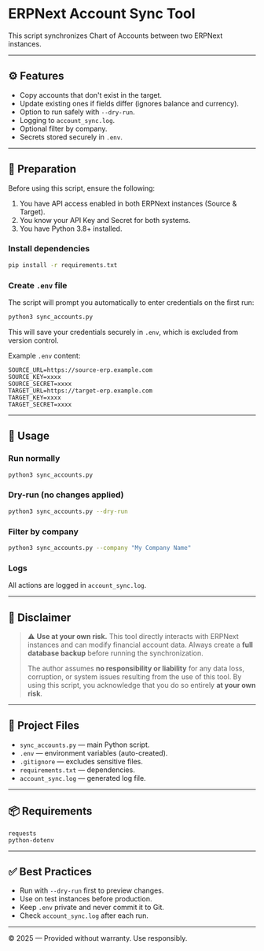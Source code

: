 # ERPNext Account Sync Tool

This script synchronizes Chart of Accounts between two ERPNext instances.

---

## ⚙️ Features

* Copy accounts that don't exist in the target.
* Update existing ones if fields differ (ignores balance and currency).
* Option to run safely with `--dry-run`.
* Logging to `account_sync.log`.
* Optional filter by company.
* Secrets stored securely in `.env`.

---

## 🧠 Preparation

Before using this script, ensure the following:

1. You have API access enabled in both ERPNext instances (Source & Target).
2. You know your API Key and Secret for both systems.
3. You have Python 3.8+ installed.

### Install dependencies

```bash
pip install -r requirements.txt
```

### Create `.env` file

The script will prompt you automatically to enter credentials on the first run:

```bash
python3 sync_accounts.py
```

This will save your credentials securely in `.env`, which is excluded from version control.

Example `.env` content:

```env
SOURCE_URL=https://source-erp.example.com
SOURCE_KEY=xxxx
SOURCE_SECRET=xxxx
TARGET_URL=https://target-erp.example.com
TARGET_KEY=xxxx
TARGET_SECRET=xxxx
```

---

## 🚀 Usage

### Run normally

```bash
python3 sync_accounts.py
```

### Dry-run (no changes applied)

```bash
python3 sync_accounts.py --dry-run
```

### Filter by company

```bash
python3 sync_accounts.py --company "My Company Name"
```

### Logs

All actions are logged in `account_sync.log`.

---

## 📜 Disclaimer

> ⚠️ **Use at your own risk.** This tool directly interacts with ERPNext instances and can modify financial account data. Always create a **full database backup** before running the synchronization.
>
> The author assumes **no responsibility or liability** for any data loss, corruption, or system issues resulting from the use of this tool. By using this script, you acknowledge that you do so entirely **at your own risk**.

---

## 📂 Project Files

* `sync_accounts.py` — main Python script.
* `.env` — environment variables (auto-created).
* `.gitignore` — excludes sensitive files.
* `requirements.txt` — dependencies.
* `account_sync.log` — generated log file.

---

## 📦 Requirements

```
requests
python-dotenv
```

---

## ✅ Best Practices

* Run with `--dry-run` first to preview changes.
* Use on test instances before production.
* Keep `.env` private and never commit it to Git.
* Check `account_sync.log` after each run.

---

© 2025 — Provided without warranty. Use responsibly.
